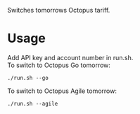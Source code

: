 Switches tomorrows Octopus tariff.
# Usage
Add API key and account number in run.sh.  
To switch to Octopus Go tomorrow:
```
./run.sh --go
```
To switch to Octopus Agile tomorrow:
```
./run.sh --agile
```

